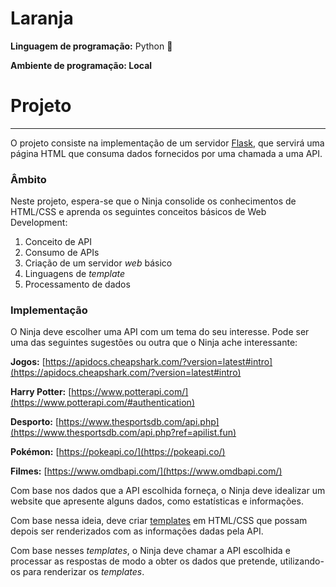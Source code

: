 # Laranja

**Linguagem de programação:** Python 🐍

**Ambiente de programação: Local**

# Projeto

---

O projeto consiste na implementação de um servidor [Flask](https://flask.palletsprojects.com/en/1.1.x/quickstart/#quickstart), que servirá uma página HTML que consuma dados fornecidos por uma chamada a uma API.

### Âmbito

Neste projeto, espera-se que o Ninja consolide os conhecimentos de HTML/CSS e aprenda os seguintes conceitos básicos de Web Development:

1. Conceito de API
2. Consumo de APIs
3. Criação de um servidor *web* básico
4. Linguagens de *template*
5. Processamento de dados

### Implementação

O Ninja deve escolher uma API com um tema do seu interesse. Pode ser uma das seguintes sugestões ou outra que o Ninja ache interessante:

**Jogos:** [https://apidocs.cheapshark.com/?version=latest#intro](https://apidocs.cheapshark.com/?version=latest#intro)

**Harry Potter:** [https://www.potterapi.com/](https://www.potterapi.com/#authentication)

**Desporto:** [https://www.thesportsdb.com/api.php](https://www.thesportsdb.com/api.php?ref=apilist.fun)

**Pokémon:** [https://pokeapi.co/](https://pokeapi.co/)

**Filmes:** [https://www.omdbapi.com/](https://www.omdbapi.com/)

Com base nos dados que a API escolhida forneça, o Ninja deve idealizar um website que apresente alguns dados, como estatísticas e informações.

Com base nessa ideia, deve criar [templates](https://flask.palletsprojects.com/en/1.1.x/quickstart/#rendering-templates) em HTML/CSS que possam depois ser renderizados com as informações dadas pela API.

Com base nesses *templates*, o Ninja deve chamar a API escolhida e processar as respostas de modo a obter os dados que pretende, utilizando-os para renderizar os *templates*.